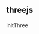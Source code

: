 
## threejs

####
<ClientOnly>
 <Router-link to="./three/initThree" target="_blank">initThree</Router-link>
</ClientOnly>